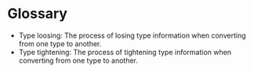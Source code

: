 # Glossary

- Type loosing: The process of losing type information when converting from one type to another.
- Type tightening: The process of tightening type information when converting from one type to another.
